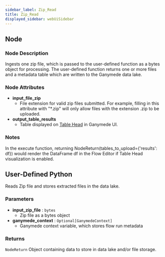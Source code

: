 ```yaml
---
sidebar_label: Zip_Read
title: Zip_Read
displayed_sidebar: webUiSidebar
---
```


## Node

### Node Description

Ingests one zip file, which is passed to the user-defined function as a bytes object
for processing.  The user-defined function returns one or more files and a metadata table
which are written to the Ganymede data lake.

### Node Attributes

- **input_file_zip**
  - File extension for valid zip files submitted.  For example, filling in this attribute with "*.zip" will only allow files with the extension .zip to be uploaded.
- **output_table_results**
  - Table displayed on [Table Head](https://docs.ganymede.bio/app/intro/Concepts#table-head) in Ganymede UI.

### Notes

In the execute function, returning NodeReturn(tables_to_upload=\{'results': df\}) would render the DataFrame df in the Flow Editor if Table Head visualization is enabled.

## User-Defined Python

Reads Zip file and stores extracted files in the data lake.

### Parameters

- **input_zip_file** : `bytes`
    - Zip file as a bytes object
- **ganymede_context** : `Optional[GanymedeContext]`
    - Ganymede context variable, which stores flow run metadata

### Returns

`NodeReturn`
  Object containing data to store in data lake and/or file storage.
